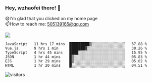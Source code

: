 ### Hey, wzhaofei there! 👋

😄I'm glad that you clicked on my home page<br>
📫How to reach me: 505139165@qq.com<br>

![](https://github-readme-stats.vercel.app/api?username=wang-zhaofei&show_icons=true)

<!--START_SECTION:waka-->

```text
JavaScript   11 hrs 17 mins  █████████▒░░░░░░░░░░░░░░░   37.88 %
Vue.js       9 hrs 1 min     ███████▓░░░░░░░░░░░░░░░░░   30.26 %
TypeScript   4 hrs 45 mins   ████░░░░░░░░░░░░░░░░░░░░░   15.95 %
JSON         1 hr 44 mins    █▒░░░░░░░░░░░░░░░░░░░░░░░   05.83 %
EJS          1 hr 29 mins    █▒░░░░░░░░░░░░░░░░░░░░░░░   05.02 %
HTML         1 hr 20 mins    █░░░░░░░░░░░░░░░░░░░░░░░░   04.51 %
```

<!--END_SECTION:waka-->

![visitors](https://visitor-badge.glitch.me/badge?page_id=wzhaofei)


<!--
**wzhaofei/wzhaofei** is a ✨ _special_ ✨ repository because its `README.md` (this file) appears on your GitHub profile.

[<img align="right" width="50%" src="https://github-readme-stats.vercel.app/api?username=wzhaofei&show_icons=true">](https://metrics.lecoq.io/wzhaofei#gh-light-mode-only)

Here are some ideas to get you started:

- 🔭 I’m currently working on ...
- 🌱 I’m currently learning ...
- 👯 I’m looking to collaborate on ...
- 🤔 I’m looking for help with ...
- 💬 Ask me about ...
- 📫 How to reach me: ...
- 😄 Pronouns: ...
- ⚡ Fun fact: ...
-->
